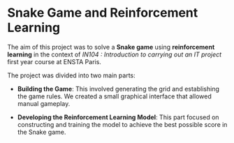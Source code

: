 # Snake Game and Reinforcement Learning

The aim of this project was to solve a **Snake game** using **reinforcement learning** in the context of *IN104 : Introduction to carrying out an IT project* first year course at ENSTA Paris.

The project was divided into two main parts:

- **Building the Game**: This involved generating the grid and establishing the game rules. We created a small graphical interface that allowed manual gameplay.
  
- **Developing the Reinforcement Learning Model**: This part focused on constructing and training the model to achieve the best possible score in the Snake game.

